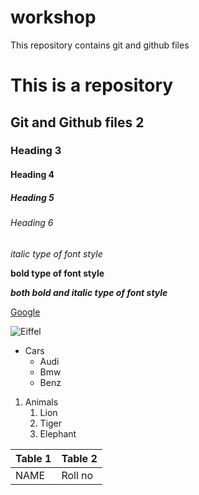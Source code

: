 # workshop
This repository contains git and github files

# This is a repository
## Git and Github files 2
### Heading 3
#### Heading 4
##### Heading 5
###### Heading 6

*italic type of font style*

**bold type of font style**

***both bold and italic type of font style***

[Google](https://www.google.com/)

![Eiffel](https://i.natgeofe.com/k/c41b4f59-181c-4747-ad20-ef69987c8d59/eiffel-tower-night.jpg)

* Cars
  * Audi
  * Bmw
  * Benz

1. Animals
   1. Lion
   2. Tiger
   3. Elephant

Table 1 | Table 2
------- | -------
NAME|Roll no
